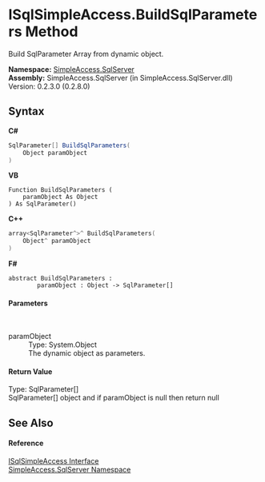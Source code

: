 # ISqlSimpleAccess.BuildSqlParameters Method 
 

Build SqlParameter Array from dynamic object.

**Namespace:**&nbsp;<a href="N_SimpleAccess_SqlServer">SimpleAccess.SqlServer</a><br />**Assembly:**&nbsp;SimpleAccess.SqlServer (in SimpleAccess.SqlServer.dll) Version: 0.2.3.0 (0.2.8.0)

## Syntax

**C#**<br />
``` C#
SqlParameter[] BuildSqlParameters(
	Object paramObject
)
```

**VB**<br />
``` VB
Function BuildSqlParameters ( 
	paramObject As Object
) As SqlParameter()
```

**C++**<br />
``` C++
array<SqlParameter^>^ BuildSqlParameters(
	Object^ paramObject
)
```

**F#**<br />
``` F#
abstract BuildSqlParameters : 
        paramObject : Object -> SqlParameter[] 

```


#### Parameters
&nbsp;<dl><dt>paramObject</dt><dd>Type: System.Object<br />The dynamic object as parameters.</dd></dl>

#### Return Value
Type: SqlParameter[]<br />SqlParameter[] object and if paramObject is null then return null

## See Also


#### Reference
<a href="T_SimpleAccess_SqlServer_ISqlSimpleAccess">ISqlSimpleAccess Interface</a><br /><a href="N_SimpleAccess_SqlServer">SimpleAccess.SqlServer Namespace</a><br />